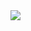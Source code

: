 <img src="https://64.media.tumblr.com/1c18bcab3ecc903de21059f5090bc2fc/84f9bac0f54e2bad-1d/s1280x1920/9b8f3cb1ab8126b02462e02783df87d35528043c.pnj">

